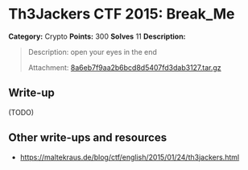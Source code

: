 # Th3Jackers CTF 2015: Break\_Me

**Category:** Crypto
**Points:** 300
**Solves** 11
**Description:**

> Description: open your eyes in the end
>
> Attachment: [8a6eb7f9aa2b6bcd8d5407fd3dab3127.tar.gz](8a6eb7f9aa2b6bcd8d5407fd3dab3127.tar.gz)

## Write-up

(TODO)

## Other write-ups and resources

* <https://maltekraus.de/blog/ctf/english/2015/01/24/th3jackers.html>
